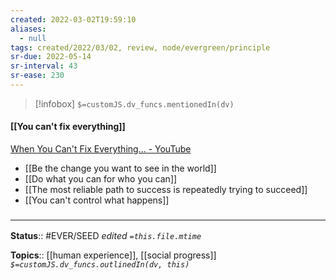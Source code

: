 ```yaml
---
created: 2022-03-02T19:59:10 
aliases:
  - null
tags: created/2022/03/02, review, node/evergreen/principle
sr-due: 2022-05-14
sr-interval: 43
sr-ease: 230
---
```

> [!infobox]
`$=customJS.dv_funcs.mentionedIn(dv)`

#### [[You can't fix everything]] 

[When You Can't Fix Everything... - YouTube](https://www.youtube.com/watch?v=OBtl7QtVP7k)

- [[Be the change you want to see in the world]]
- [[Do what you can for who you can]]
- [[The most reliable path to success is repeatedly trying to succeed]]
- [[You can't control what happens]]
### <hr class="footnote"/>

**Status**:: #EVER/SEED 
*edited `=this.file.mtime`*

**Topics**:: [[human experience]], [[social progress]]
*`$=customJS.dv_funcs.outlinedIn(dv, this)`*
